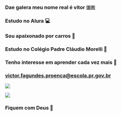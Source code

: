 ### Dae galera meu nome real é vitor 🇧🇷
### Estudo no Alura 💻
### Sou apaixonado por carros 🚗
### Estudo no Colégio Padre Cláudio Morelli 🏫
### Tenho interesse em aprender cada vez mais 🚀
### victor.fagundes.proenca@escola.pr.gov.br


![](https://media.tenor.com/Wxh0COWmE50AAAAM/good-night.gif)











![](https://media.tenor.com/XRD6GpNu9KQAAAAM/supra-mk4.gif)

### Fiquem com Deus 🙌
